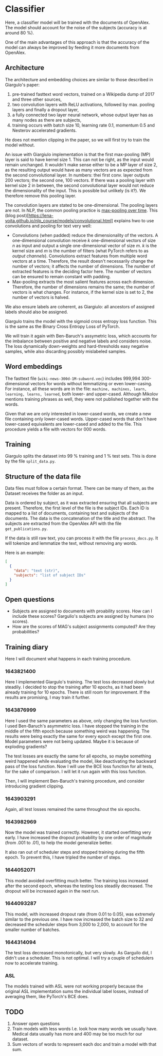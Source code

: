 # Classifier

Here, a classifier model will be trained with the documents of OpenAlex. The model should account for the noise of the subjects (accuracy is at around 80 %).

One of the main advantages of this approach is that the accuracy of the model can always be improved by feeding it more documents from OpenAlex.


## Architecture

The architecture and embedding choices are similar to those described in Giargulo's paper:

1. pre-trained fasttext word vectors, trained on a Wikipedia dump of 2017 and three other sources,
2. two convolution layers with ReLU activations, followed by max. pooling layers and finally a dropout layer,
3. a fully connected two layer neural network, whose output layer has as many nodes as there are subjects,
4. training occurs with batch size 10, learning rate 0.1, momentum 0.5 and Nesterov accelerated gradients.

He does not mention clipping in the paper, so we will first try to train the model without.

An issue with Giargiulo implementation is that the first max-pooling (MP) layer is said to have kernel size 1. This can not be right, as the input would remain unchanged. It wouldn't make sense either to be a MP layer of size 2, as the resulting output would have as many vectors are as expected from the second convolutional layer. In numbers: thei first conv. layer outputs 200 vectors; the second one, 100 vectors. If there was a pooling layer with kernel size 2 in between, the second convolutional layer would not reduce the dimensionality of the input. This is possible but unlikely (is it?). We therefore remove this pooling layer.

The convolution layers are stated to be one-dimensional. The pooling layers are not. In NLP, the common pooling practice is [max-pooling over time](https://cezannec.github.io/CNN_Text_Classification/). This (blog post)[https://lena-voita.github.io/nlp_course/models/convolutional.html] explains hwo to use convolutions and pooling for text very well:

* Convolutions (when padded) reduce the dimensionality of the vectors. A one-dimensional convolution receive _k_ one-dimensional vectors of size _n_ as input and output a single one-dimensional vector of size _m_. _k_ is the kernel size and _m_ is the number of filters (what PyTorch refers to as _output channels_). Convolutions extract features from multiple word vectors at a time. Therefore, the result doesn't necessarily change the number of vectors; it affects the number of dimensions. The number of extracted features is the deciding factor here. The number of vectors can be ensured to remain constant with padding.
* Max-pooling extracts the most salient features across each dimension. Therefore, the number of dimensions remains the same; the number of vectors is what changes. For instance, if the kernel size is set to 2, the number of vectors is halved.

We also ensure labels are coherent, as Giargiulo: all ancestors of assigned labels should also be assigned.

Giargulo trains the model with the sigmoid cross entropy loss function. This is the same as the Binary Cross Entropy Loss of PyTorch.

We will train it again with Ben-Baruch's assymetric loss, which accounts for the imbalance between positive and negative labels and considers noise. The loss dynamically down-weights and hard-thresholds easy negative samples, while also discarding possibly mislabeled samples.

## Word embeddings

The fasttext file (`wiki-news-300d-1M-subword.vec`) includes 999,994 300-dimensional vectors for words without lemmatizing or even lower-casing. For instance, all these words are in the file: `machine, machines, learn, learning, learns, learned`, both lower- and upper-cased. Although Mikolov mentions training phrases as well, they were not published together with the words.

Given that we are only interested in lower-cased words, we create a new file containing only lower-cased words. Upper-cased words that don't have lower-cased equivalents are lower-cased and added to the file. This procedure yields a file with vectors for 000 words.

## Training

Giargulo splits the dataset into 99 % training and 1 % test sets. This is done by the file `split_data.py`.

## Structure of the data file

Data files must follow a certain format. There can be many of them, as the Dataset receives the folder as an input.

Data is ordered by subject, as it was extracted ensuring that all subjects are present. Therefore, the first level of the file is the subject IDs. Each ID is mapped to a list of documents, containing text and subjects of the documents. The data is the concatenation of the title and the abstract. The subjects are extracted from the OpenAlex API with the file `get_publications.py`.

If the data is still raw text, you can process it with the file `process_docs.py`. It will tokenize and lemmatize the text, without removing any words.

Here is an example:

```json
[
  {
    "data": "text (str)",
    "subjects": "list of subject IDs"
  }
]
```

## Open questions

* Subjects are assigned to documents with proability scores. How can I include these scores? Gargulio's subjects are assigned by humans (no scores).
* How are the scores of MAG's subject assignments computed? Are they probabilities?

## Training diary

Here I will document what happens in each training procedure.

### 1643821400

Here I implemented Giargulo's training. The test loss decreased slowly but steadily. I decided to stop the training after 10 epochs, as it had been already training for 10 epochs. There is still room for improvement. If the results are promising, I may train it further.

### 1643876999

Here I used the same parameters as above, only changing the loss function. I used Ben-Baruch's asymmetric loss. I have stopped the training in the middle of the fifth epoch because something weird was happening. The results were being exactly the same for every epoch except the first one. Model parameters were not being updated. Maybe it is because of exploding gradients?

The test losses are exactly the same for all epochs, so maybe something weird happened while evaluating the model, like deactivating the backward pass of the loss function. Now I will use the BCE loss function for all tests, for the sake of comparison. I will let it run again with this loss function.

Then, I will implement Ben-Baruch's training procedure, and consider introducing gradient clipping.

### 1643903291

Again, all test losses remained the same throughout the six epochs.

### 1643982969

Now the model was trained correctly. However, it started overfitting very early. I have increased the dropout probability by one order of magnitude (from .001 to .01), to help the model generalize better.

It also ran out of scheduler steps and stopped training during the fifth epoch. To prevent this, I have tripled the number of steps.

### 1644052071

This model avoided overfitting much better. The training loss increased after the second epoch, whereas the testing loss steadily decreased. The dropout will be increased again in the next run.

### 1644093287

This model, with increased dropout rate (from 0.01 to 0.05), was extremely similar to the previous one. I have now increased the batch size to 32 and decreased the scheduler steps from 3,000 to 2,000, to account for the smaller number of batches.

### 1644314094

The test loss decreased monotonically, but very slowly. As Garguilo did, I didn't use a scheduler. This is not optimal. I will try a couple of schedulers now to accelerate training.

### ASL

The models trained with ASL were not working properly because the original ASL implementation sums the individual label losses, instead of averaging them, like PyTorch's BCE does.

## TODO

1. Answer open questions
2. Train models with less words I.e. look how many words we usually have. Medical data usually has more and 400 may be too much for our dataset.
3. Sum vectors of words to represent each doc and train a model with that sum.
